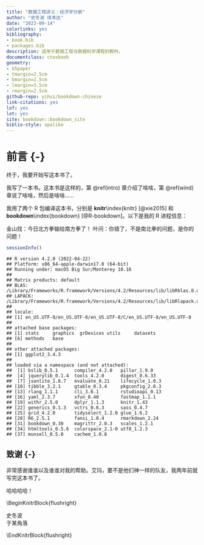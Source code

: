 ```yaml
--- 
title: "数据工程讲义：经济学分册"
author: "史冬波 续本达"
date: "2023-09-14"
colorlinks: yes
bibliography:
- book.bib
- packages.bib
description: 适用于数据工程与数据科学课程的教材。
documentclass: ctexbook
geometry:
- b5paper
- tmargin=2.5cm
- bmargin=2.5cm
- lmargin=3.5cm
- rmargin=2.5cm
github-repo: yihui/bookdown-chinese
link-citations: yes
lof: yes
lot: yes
site: bookdown::bookdown_site
biblio-style: apalike
---
```




# 前言 {-}

终于，我要开始写这本书了。

我写了一本书。这本书是这样的，第 \@ref(intro) 章介绍了啥啥，第 \@ref(wind) 章说了啥啥，然后是啥啥……

我用了两个 R 包编译这本书，分别是 **knitr**\index{knitr} [@xie2015] 和 **bookdown**\index{bookdown} [@R-bookdown]。以下是我的 R 进程信息：

金山找：今日北方拳输给南方拳了！
叶问：你错了，不是南北拳的问题，是你的问题！


```r
sessionInfo()
```

```
## R version 4.2.0 (2022-04-22)
## Platform: x86_64-apple-darwin17.0 (64-bit)
## Running under: macOS Big Sur/Monterey 10.16
## 
## Matrix products: default
## BLAS:   /Library/Frameworks/R.framework/Versions/4.2/Resources/lib/libRblas.0.dylib
## LAPACK: /Library/Frameworks/R.framework/Versions/4.2/Resources/lib/libRlapack.dylib
## 
## locale:
## [1] en_US.UTF-8/en_US.UTF-8/en_US.UTF-8/C/en_US.UTF-8/en_US.UTF-8
## 
## attached base packages:
## [1] stats     graphics  grDevices utils     datasets 
## [6] methods   base     
## 
## other attached packages:
## [1] ggplot2_3.4.3
## 
## loaded via a namespace (and not attached):
##  [1] bslib_0.5.1      compiler_4.2.0   pillar_1.9.0    
##  [4] jquerylib_0.1.4  tools_4.2.0      digest_0.6.33   
##  [7] jsonlite_1.8.7   evaluate_0.21    lifecycle_1.0.3 
## [10] tibble_3.2.1     gtable_0.3.4     pkgconfig_2.0.3 
## [13] rlang_1.1.1      cli_3.6.1        rstudioapi_0.13 
## [16] yaml_2.3.7       xfun_0.40        fastmap_1.1.1   
## [19] withr_2.5.0      dplyr_1.1.3      knitr_1.43      
## [22] generics_0.1.3   vctrs_0.6.3      sass_0.4.7      
## [25] grid_4.2.0       tidyselect_1.2.0 glue_1.6.2      
## [28] R6_2.5.1         fansi_1.0.4      rmarkdown_2.24  
## [31] bookdown_0.30    magrittr_2.0.3   scales_1.2.1    
## [34] htmltools_0.5.6  colorspace_2.1-0 utf8_1.2.3      
## [37] munsell_0.5.0    cachem_1.0.8
```

## 致谢 {-}

非常感谢谁谁以及谁谁对我的帮助。艾玛，要不是他们神一样的队友，我两年前就写完这本书了。

哈哈哈哈！

\BeginKnitrBlock{flushright}<p class="flushright">史冬波  
于某角落</p>\EndKnitrBlock{flushright}

